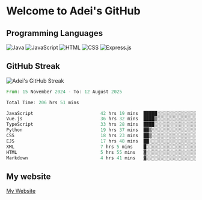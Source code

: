 # Welcome to Adei's GitHub

## Programming Languages
![Java](https://img.shields.io/badge/Java-007396?style=flat-square&logo=java&logoColor=white)
![JavaScript](https://img.shields.io/badge/JavaScript-F7DF1E?style=flat-square&logo=javascript&logoColor=black)
![HTML](https://img.shields.io/badge/HTML-E34F26?style=flat-square&logo=html5&logoColor=white)
![CSS](https://img.shields.io/badge/CSS-1572B6?style=flat-square&logo=css3&logoColor=white)
![Express.js](https://img.shields.io/badge/Express.js-000000?style=flat-square&logo=express&logoColor=white)


## GitHub Streak
![Adei's GitHub Streak](https://github-readme-streak-stats.herokuapp.com/?user=AdeiTamayo&hide_border=true)

<!--START_SECTION:waka-->

```rust
From: 15 November 2024 - To: 12 August 2025

Total Time: 206 hrs 51 mins

JavaScript                         42 hrs 19 mins  █████░░░░░░░░░░░░░░░░░░░░   20.27 %
Vue.js                             36 hrs 32 mins  ████▒░░░░░░░░░░░░░░░░░░░░   17.50 %
TypeScript                         33 hrs 28 mins  ████░░░░░░░░░░░░░░░░░░░░░   16.03 %
Python                             19 hrs 37 mins  ██▒░░░░░░░░░░░░░░░░░░░░░░   09.40 %
CSS                                18 hrs 23 mins  ██▒░░░░░░░░░░░░░░░░░░░░░░   08.81 %
EJS                                17 hrs 48 mins  ██░░░░░░░░░░░░░░░░░░░░░░░   08.53 %
XML                                7 hrs 5 mins    █░░░░░░░░░░░░░░░░░░░░░░░░   03.40 %
HTML                               5 hrs 55 mins   ▓░░░░░░░░░░░░░░░░░░░░░░░░   02.84 %
Markdown                           4 hrs 41 mins   ▓░░░░░░░░░░░░░░░░░░░░░░░░   02.25 %
```

<!--END_SECTION:waka-->

## My website
[My Website](https://adei.eus)


